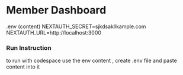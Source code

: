 # Member Dashboard
.env (content)
NEXTAUTH_SECRET=sjkdsakllkample.com
NEXTAUTH_URL=http://localhost:3000

### Run Instruction
to run with codespace use the env content , create .env file and paste content into it